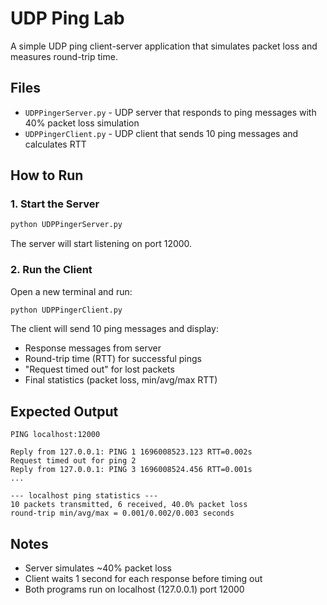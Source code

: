 # UDP Ping Lab

A simple UDP ping client-server application that simulates packet loss and measures round-trip time.

## Files

- `UDPPingerServer.py` - UDP server that responds to ping messages with 40% packet loss simulation
- `UDPPingerClient.py` - UDP client that sends 10 ping messages and calculates RTT

## How to Run

### 1. Start the Server
```bash
python UDPPingerServer.py
```
The server will start listening on port 12000.

### 2. Run the Client
Open a new terminal and run:
```bash
python UDPPingerClient.py
```

The client will send 10 ping messages and display:
- Response messages from server
- Round-trip time (RTT) for successful pings
- "Request timed out" for lost packets
- Final statistics (packet loss, min/avg/max RTT)

## Expected Output

```
PING localhost:12000

Reply from 127.0.0.1: PING 1 1696008523.123 RTT=0.002s
Request timed out for ping 2
Reply from 127.0.0.1: PING 3 1696008524.456 RTT=0.001s
...

--- localhost ping statistics ---
10 packets transmitted, 6 received, 40.0% packet loss
round-trip min/avg/max = 0.001/0.002/0.003 seconds
```

## Notes

- Server simulates ~40% packet loss
- Client waits 1 second for each response before timing out
- Both programs run on localhost (127.0.0.1) port 12000
